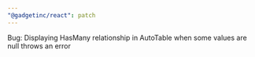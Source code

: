 ```yaml
---
"@gadgetinc/react": patch
---
```


Bug: Displaying HasMany relationship in AutoTable when some values are null throws an error
